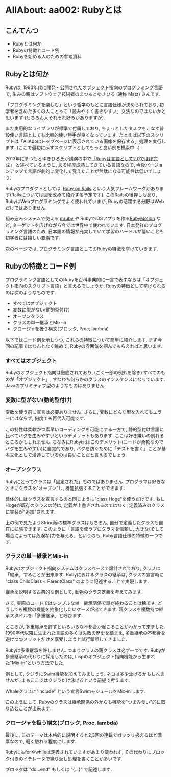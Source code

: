 AllAbout: aa002: Rubyとは
===============================

## こんてんつ

* Rubyとは何か
* Rubyの特徴とコード例
* Rubyを始める人のための参考資料


## Rubyとは何か

Rubyは, 1990年代に開発・公開されたオブジェクト指向のプログラミング言語で, 生みの親はソフトウェア技術者のまつもとゆきひろ (通称 Matz) さんです.

「プログラミングを楽しむ」という哲学のもとに言語仕様が決められており, 初学者を含めた多くの人にとって「読みやすく書きやすい」文法なのではないかと思います (もちろん人それぞれ好みがありますが).

また実用的なライブラリが標準で付属しており, ちょっとしたタスクをこなす普段使い言語としても比較的使い勝手が良くなっています.
たとえば以下のスクリプトは「AllAboutトップページに表示されている画像を保存する」処理を実行します. (ここで最初に示すスクリプトとしてもっと良い例を模索中...)


<script src="https://gist.github.com/memerelics/00f2a011c7c4970fe0ea.js?file=aa000-01.rb"></script>



2013年にまつもとゆきひろ氏が講演の中で[「Rubyは言語として2.0でほぼ完成」](http://itpro.nikkeibp.co.jp/article/NEWS/20130214/456322/) と述べているように, ある程度成熟してきている言語なので, 今後バージョンアップで言語が劇的に変化して覚えたことが無駄になる可能性は低いでしょう.

Rubyのプロダクトとしては, [Ruby on Rails](http://rubyonrails.org/) という人気フレームワークがあります(Railsについては回を改めて紹介する予定です). このRailsの後押しもあり, RubyはWebプログラミングでよく使われていまが, Rubyの活躍する分野はWebだけではありません.


組み込みシステムで使える [mruby](https://github.com/mruby/mruby) や RubyでiOSアプリを作る[RubyMotion](http://www.rubymotion.com/) など, ターゲットを広げながら今では世界中で使われています. 日本発祥のプログラミング言語のため, 日本語の情報が充実していて学習のハードルが低いことも初学者には嬉しい要素です.

次のページでは, プログラミング言語としてのRubyの特徴を挙げていきます.


## Rubyの特徴とコード例

プログラミング言語としてのRubyを百科事典的に一言で表すならば「オブジェクト指向のスクリプト言語」と言えるでしょうか. Rubyの特徴として挙げられるのは次のようなものです.

* すべてはオブジェクト
* 変数に型がない(動的型付け)
* オープンクラス
* クラスの単一継承とMix-in
* クロージャを扱う構文(ブロック, Proc, lambda)

以下ではコード例を示しつつ, これらの特徴について簡単に紹介します. まず今回の記事ではなんとなく眺めて, Rubyの雰囲気を掴んでもらえればと思います.


### すべてはオブジェクト

Rubyのオブジェクト指向は徹底されており, (ごく一部の例外を除き) すべてのものが「オブジェクト」, すなわち何らかのクラスのインスタンスになっています. Javaのプリミティブ型のようなものはありません.

<script src="https://gist.github.com/memerelics/00f2a011c7c4970fe0ea.js?file=aa000-02.rb"></script>


### 変数に型がない(動的型付け)

変数を使う前に宣言は必要ありません. さらに, 変数にどんな型を入れてもエラーにはならず, 何度でも再代入可能です.

<script src="https://gist.github.com/memerelics/00f2a011c7c4970fe0ea.js?file=aa000-03.rb"></script>


この特性は柔軟かつ素早いコーディングを可能にする一方で, 静的型付け言語に比べてバグを生みやすいというデメリットもあります. ここは好き嫌いの別れるところかもしれません.
ちなみにRubyistはこのデメリット(コードが柔軟なのでバグを生みやすい)に自覚的であり, バグを防ぐために「テストを書く」ことが基本文化として浸透しているのは良いことだと言えるでしょう.


### オープンクラス

Rubyにとってクラスは「固定された」ものではありません. プログラマは好きなときにクラスを"オープン"し, 機能拡張することができます.

具体的にはクラスを宣言するのと同じように"class Hoge"を使うだけです. もしHogeが既存のクラスの時は, 定義が上書きされるのではなく, 定義済みのクラスに実装が"追加"されます.


<script src="https://gist.github.com/memerelics/00f2a011c7c4970fe0ea.js?file=aa000-06.rb"></script>


上の例で見たようString等の標準クラスはもちろん, 自分で定義したクラスも自在に拡張できます. このように「言語を使うプログラマを信頼し, 大きな(そして場合によっては危険な)力を与える」というのも, Ruby言語仕様の特徴の一つです.


### クラスの単一継承とMix-in

Rubyのオブジェクト指向システムはクラスベースで設計されており, クラスは「継承」することが出来ます.
Rubyにおけるクラスの継承は, クラスの宣言時に "class ChildClass < ParentClass" のように記述することで実現します.

継承を説明する古典的な例として, 動物のクラス定義を考えてみます.

<script src="https://gist.github.com/memerelics/00f2a011c7c4970fe0ea.js?file=aa000-04.rb"></script>


さて, 実際のコードではシンプルな単一継承関係で話が終わることは稀です. どうしても複数の機能を抽象化したいケースが出てきます. 親クラスを複数持つ継承スタイルを「多重継承」と呼びます.

ところが, 多重継承を許すといろいろな不都合が起こることがわかって来ました. 1990年代以降に生まれた言語の多くは失敗の歴史を踏まえ, 多重継承の不都合を避けつつメリットだけを享受しようと試行錯誤してきました.

Rubyは多重継承を許しません. つまりクラスの親クラスは必ず一つです. Rubyが多重継承の代わりに採用したのは, Lispのオブジェクト指向機能から生まれた"Mix-in"という方法でした.


例として, クジラにSwim機能を加えてみましょう. ネコは多少泳げるかもしれませんが, まぁここではクジラだけ泳げるという前提で考えます.

Whaleクラスに"include" という宣言SwimモジュールをMix-inします.

<script src="https://gist.github.com/memerelics/00f2a011c7c4970fe0ea.js?file=aa000-05.rb"></script>


このようにして, Rubyのクラスは継承関係の外からも機能を"つまみ食い"的に取り込むことが出来ます.


### クロージャを扱う構文(ブロック, Proc, lambda)


最後に, このテーマは本格的に説明すると2,3回の連載でガッツリ扱えるほど濃厚なので, 軽く触れる程度にします.

Rubyにもforやwhileは定義されていますがあまり使われず, その代わりにブロック付きのイテレータで繰り返し処理を書くことが多いです.

ブロックは "do...end" もしくは "{...}" で記述します.

<script src="https://gist.github.com/memerelics/00f2a011c7c4970fe0ea.js?file=aa000-07.rb"></script>

